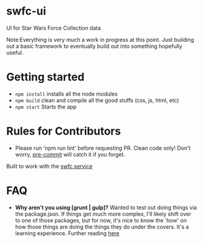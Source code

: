 # swfc-ui
UI for Star Wars Force Collection data

Note:Everything is very much a work in progress at this point. Just building out a basic framework to eventually build out into something hopefully useful.

# Getting started
* `npm install` installs all the node modules
* `npm build` clean and compile all the good stuffs (css, js, html, etc)
* `npm start` Starts the app

# Rules for Contributors
* Please run 'npm run lint' before requesting PR. Clean code only! 
Don't worry, [pre-commit](http://pre-commit.com) will catch it if you forget. 


Built to work with the [swfc service](https://github.com/jpero09/swfc)

# FAQ
* **Why aren't you using [grunt | gulp]?** Wanted to test out doing things via the package.json. If things get much more complex, I'll likely shift over to one of those packages, but for now, it's nice to know the 'how' on how those things are doing the things they do under the covers. It's a learning experience. Further reading [here](http://blog.keithcirkel.co.uk/how-to-use-npm-as-a-build-tool)